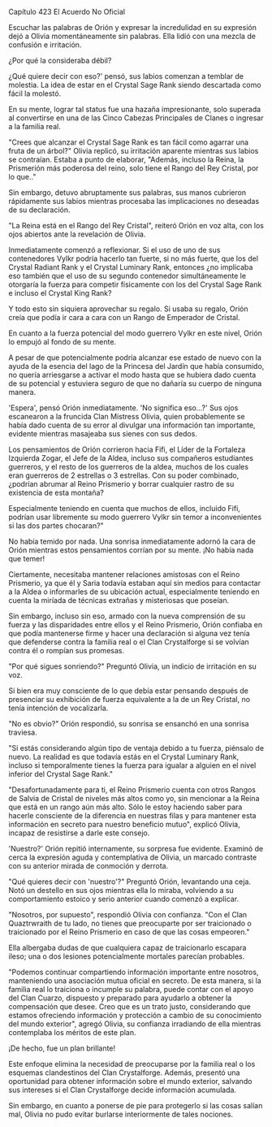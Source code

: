 
Capítulo 423 El Acuerdo No Oficial

Escuchar las palabras de Orión y expresar la incredulidad en su expresión dejó a Olivia momentáneamente sin palabras. Ella lidió con una mezcla de confusión e irritación.

¿Por qué la consideraba débil?

¿Qué quiere decir con eso?' pensó, sus labios comenzan a temblar de molestia. La idea de estar en el Crystal Sage Rank siendo descartada como fácil la molestó.

En su mente, lograr tal status fue una hazaña impresionante, solo superada al convertirse en una de las Cinco Cabezas Principales de Clanes o ingresar a la familia real.

"Crees que alcanzar el Crystal Sage Rank es tan fácil como agarrar una fruta de un árbol?" Olivia replicó, su irritación aparente mientras sus labios se contraían. Estaba a punto de elaborar, "Además, incluso la Reina, la Prismerión más poderosa del reino, solo tiene el Rango del Rey Cristal, por lo que.."

Sin embargo, detuvo abruptamente sus palabras, sus manos cubrieron rápidamente sus labios mientras procesaba las implicaciones no deseadas de su declaración.

"La Reina está en el Rango del Rey Cristal", reiteró Orión en voz alta, con los ojos abiertos ante la revelación de Olivia.

Inmediatamente comenzó a reflexionar. Si el uso de uno de sus contenedores Vylkr podría hacerlo tan fuerte, si no más fuerte, que los del Crystal Radiant Rank y el Crystal Luminary Rank, entonces ¿no implicaba eso también que el uso de su segundo contenedor simultáneamente le otorgaría la fuerza para competir físicamente con los del Crystal Sage Rank e incluso el Crystal King Rank?

Y todo esto sin siquiera aprovechar su regalo. Si usaba su regalo, Orión creía que podía ir cara a cara con un Rango de Emperador de Cristal.

En cuanto a la fuerza potencial del modo guerrero Vylkr en este nivel, Orión lo empujó al fondo de su mente.

A pesar de que potencialmente podría alcanzar ese estado de nuevo con la ayuda de la esencia del lago de la Princesa del Jardín que había consumido, no quería arriesgarse a activar el modo hasta que se hubiera dado cuenta de su potencial y estuviera seguro de que no dañaría su cuerpo de ninguna manera.

'Espera', pensó Orión inmediatamente. 'No significa eso...?' Sus ojos escanearon a la fruncida Clan Mistress Olivia, quien probablemente se había dado cuenta de su error al divulgar una información tan importante, evidente mientras masajeaba sus sienes con sus dedos.

Los pensamientos de Orión corrieron hacia Fifi, el Líder de la Fortaleza Izquierda Zogar, el Jefe de la Aldea, incluso sus compañeros estudiantes guerreros, y el resto de los guerreros de la aldea, muchos de los cuales eran guerreros de 2 estrellas o 3 estrellas. Con su poder combinado, ¿podrían abrumar al Reino Prismerio y borrar cualquier rastro de su existencia de esta montaña?

Especialmente teniendo en cuenta que muchos de ellos, incluido Fifi, podrían usar libremente su modo guerrero Vylkr sin temor a inconvenientes si las dos partes chocaran?"

No había temido por nada. Una sonrisa inmediatamente adornó la cara de Orión mientras estos pensamientos corrían por su mente. ¡No había nada que temer!

Ciertamente, necesitaba mantener relaciones amistosas con el Reino Prismerio, ya que él y Saria todavía estaban aquí sin medios para contactar a la Aldea o informarles de su ubicación actual, especialmente teniendo en cuenta la miríada de técnicas extrañas y misteriosas que poseían.

Sin embargo, incluso sin eso, armado con la nueva comprensión de su fuerza y las disparidades entre ellos y el Reino Prismerio, Orión confiaba en que podía mantenerse firme y hacer una declaración si alguna vez tenía que defenderse contra la familia real o el Clan Crystalforge si se volvían contra él o rompían sus promesas.

"Por qué sigues sonriendo?" Preguntó Olivia, un indicio de irritación en su voz.

Si bien era muy consciente de lo que debía estar pensando después de presenciar su exhibición de fuerza equivalente a la de un Rey Cristal, no tenía intención de vocalizarla.

"No es obvio?" Orión respondió, su sonrisa se ensanchó en una sonrisa traviesa.

"Si estás considerando algún tipo de ventaja debido a tu fuerza, piénsalo de nuevo. La realidad es que todavía estás en el Crystal Luminary Rank, incluso si temporalmente tienes la fuerza para igualar a alguien en el nivel inferior del Crystal Sage Rank."

"Desafortunadamente para ti, el Reino Prismerio cuenta con otros Rangos de Salvia de Cristal de niveles más altos como yo, sin mencionar a la Reina que está en un rango aún más alto. Sólo le estoy haciendo saber para hacerle consciente de la diferencia en nuestras filas y para mantener esta información en secreto para nuestro beneficio mutuo", explicó Olivia, incapaz de resistirse a darle este consejo.

'Nuestro?' Orión repitió internamente, su sorpresa fue evidente. Examinó de cerca la expresión aguda y contemplativa de Olivia, un marcado contraste con su anterior mirada de conmoción y derrota.

"Qué quieres decir con 'nuestro'?" Preguntó Orión, levantando una ceja. Notó un destello en sus ojos mientras ella lo miraba, volviendo a su comportamiento estoico y serio anterior cuando comenzó a explicar.

"Nosotros, por supuesto", respondió Olivia con confianza. "Con el Clan Quaztrwraith de tu lado, no tienes que preocuparte por ser traicionado o traicionado por el Reino Prismerio en caso de que las cosas empeoren."

Ella albergaba dudas de que cualquiera capaz de traicionarlo escapara ileso; una o dos lesiones potencialmente mortales parecían probables.

"Podemos continuar compartiendo información importante entre nosotros, manteniendo una asociación mutua oficial en secreto. De esta manera, si la familia real lo traiciona o incumple su palabra, puede contar con el apoyo del Clan Cuarzo, dispuesto y preparado para ayudarlo a obtener la compensación que desee. Creo que es un trato justo, considerando que estamos ofreciendo información y protección a cambio de su conocimiento del mundo exterior", agregó Olivia, su confianza irradiando de ella mientras contemplaba los méritos de este plan.

¡De hecho, fue un plan brillante!

Este enfoque elimina la necesidad de preocuparse por la familia real o los esquemas clandestinos del Clan Crystalforge. Además, presentó una oportunidad para obtener información sobre el mundo exterior, salvando sus intereses si el Clan Crystalforge decide información acumulada.

Sin embargo, en cuanto a ponerse de pie para protegerlo si las cosas salían mal, Olivia no pudo evitar burlarse interiormente de tales nociones.
